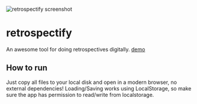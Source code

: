 ![retrospectify screenshot](http://blog.pepf.nl/wp-content/uploads/2016/09/retrospectify.gif "Rertrospectify screenshot")

# retrospectify
An awesome tool for doing retrospectives digitally. [demo](http://pepf.nl/retrospective/)

## How to run
Just copy all files to your local disk and open in a modern browser, no external dependencies!
Loading/Saving works using LocalStorage, so make sure the app has permission to read/write from localstorage.
